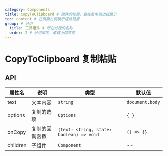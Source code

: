 ```yaml
---
category: Components
title: CopyToClipboard # 组件的标题，会在菜单侧边栏展示
toc: content # 在页面右侧展示锚点链接
group: # 分组
  title: 工具组件 # 所在分组的名称
  order: 2 # 分组排序，值越小越靠前
---
```


# CopyToClipboard 复制粘贴

<code src="./demo/basic"></code>

## API

| 属性名   | 说明           | 类型                                     | 默认值          |
| -------- | -------------- | ---------------------------------------- | --------------- |
| text     | 文本内容       | `string`                                 | `document.body` |
| options  | 复制的选项     | `Options`                                | `{ }`           |
| onCopy   | 复制的回调函数 | `(text: string, state: boolean) => void` | `() => {}`      |
| children | 子组件         | `Component`                              | --              |
